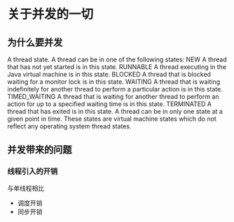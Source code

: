 # 关于并发的一切

## 为什么要并发

A thread state. A thread can be in one of the following states:
NEW
A thread that has not yet started is in this state.
RUNNABLE
A thread executing in the Java virtual machine is in this state.
BLOCKED
A thread that is blocked waiting for a monitor lock is in this state.
WAITING
A thread that is waiting indefinitely for another thread to perform a particular action is in this state.
TIMED_WAITING
A thread that is waiting for another thread to perform an action for up to a specified waiting time is in this state.
TERMINATED
A thread that has exited is in this state.
A thread can be in only one state at a given point in time. These states are virtual machine states which do not reflect any operating system thread states.

## 并发带来的问题

### 线程引入的开销

与单线程相比

* 调度开销
* 同步开销
